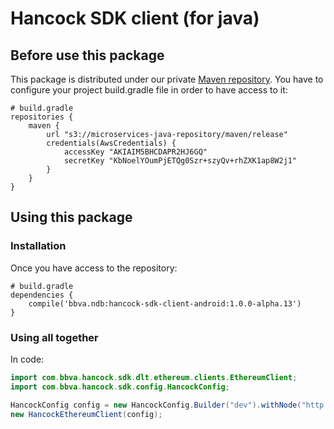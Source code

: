 # Hancock SDK client (for java)

## Before use this package
This package is distributed under our private [Maven repository](s3://microservices-java-repository/maven/release).
You have to configure your project build.gradle file in order to have access to it:

```text/plain
# build.gradle
repositories {
    maven {
        url "s3://microservices-java-repository/maven/release"
        credentials(AwsCredentials) {
            accessKey "AKIAIM5BHCDAPR2HJ6GQ"
            secretKey "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"
        }
    }
}
```

## Using this package

### Installation

Once you have access to the repository:

```text/plain
# build.gradle
dependencies {
	compile('bbva.ndb:hancock-sdk-client-android:1.0.0-alpha.13')
}
```

### Using all together

In code:

```java
import com.bbva.hancock.sdk.dlt.ethereum.clients.EthereumClient;
import com.bbva.hancock.sdk.config.HancockConfig;

HancockConfig config = new HancockConfig.Builder("dev").withNode("http://localhost", 8545).build();
new HancockEthereumClient(config);
```
